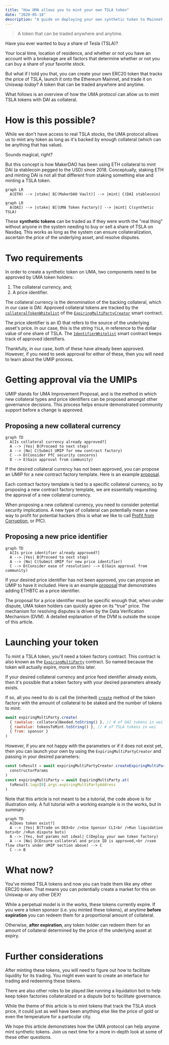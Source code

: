 ```yaml
---
title: "How UMA allows you to mint your own TSLA token"
date: "2020-05-18"
description: "A guide on deploying your own synthetic token to Mainnet with the UMA protocol."
---
```


> A token that can be traded anywhere and anytime.

Have you ever wanted to buy a share of Tesla (TSLA)?

Your local time, location of residence, and whether or not you have an account with a brokerage are all factors that determine whether or not you can buy a share of your favorite stock.

But what if I told you that, you can create your own ERC20 token that tracks the price of TSLA, launch it onto the Ethereum Mainnet, and trade it on Uniswap _today_? A token that can be traded anywhere and anytime.

What follows is an overview of how the UMA protocol can allow us to mint TSLA tokens with DAI as collateral.

# How is this possible?

While we don't have access to real TSLA stocks, the UMA protocol allows us to mint any token as long as it's backed by enough collateral (which can be anything that has value).

Sounds magical, right?

But this concept is how MakerDAO has been using ETH collateral to mint DAI (a stablecoin pegged to the USD) since 2018. Conceptually, staking ETH and minting DAI is not all that different from staking something else and minting a TSLA token.

```mermaid
graph LR
  A(ETH) --> |stake| B[(MakerDAO Vault)] --> |mint| C(DAI stablecoin)
```

```mermaid
graph LR
  A(DAI) --> |stake| B[(UMA Token Factory)] --> |mint| C(synthetic TSLA)
```

These **synthetic tokens** can be traded as if they were worth the "real thing" without anyone in the system needing to buy or sell a share of TSLA on Nasdaq. This works as long as the system can ensure collateralization, ascertain the price of the underlying asset, and resolve disputes.

# Two requirements

In order to create a synthetic token on UMA, two components need to be approved by UMA token holders:

1. The collateral currency, and;
2. A price identifier.

The collateral currency is the denomination of the backing collateral, which in our case is DAI. Approved collateral tokens are tracked by the [`collateralTokenWhitelist`](https://github.com/UMAprotocol/protocol/blob/master/core/contracts/financial-templates/expiring-multiparty/ExpiringMultiPartyCreator.sol#L45) of the [`ExpiringMultiPartyCreator`](https://github.com/UMAprotocol/protocol/blob/master/core/contracts/financial-templates/expiring-multiparty/ExpiringMultiPartyCreator.sol) smart contract.

The price identifier is an ID that refers to the source of the underlying asset's price. In our case, this is the string `TSLA`, in reference to the dollar value of one share of TSLA. The [`IdentifierWhitelist`](https://github.com/UMAprotocol/protocol/blob/master/core/contracts/oracle/implementation/IdentifierWhitelist.sol) smart contract keeps track of approved identifiers.

Thankfully, in our case, both of these have already been approved. However, if you need to seek approval for either of these, then you will need to learn about the UMIP process.

# Getting approval via the UMIPs

UMIP stands for UMA Improvement Proposal, and is the method in which new collateral types and price identifiers can be proposed amongst other governance decisions. This process helps ensure demonstrated community support before a change is approved.

## Proposing a new collateral currency

```mermaid
graph TD
  A[Is collateral currency already approved?]
  A --> |Yes| B(Proceed to next step)
  A --> |No| C(Submit UMIP for new contract factory)
  C --> D(Consider PfC security concerns)
  D --> E(Gain approval from community)
```

If the desired collateral currency has not been approved, you can propose an UMIP for a new contract factory template. Here is an example [proposal](https://github.com/UMAprotocol/UMIPs/blob/master/UMIPs/umip-4.md).

Each contract factory template is tied to a specific collateral currency, so by proposing a new contract factory template, we are essentially requesting the approval of a new collateral currency.

When proposing a new collateral currency, you need to consider potential security implications. A new type of collateral can potentially mean a new way to profit for potential hackers (this is what we like to call [Profit from Corruption](https://docs.umaproject.org/uma/getting_started/uma_oracle_design.html#_umas_approach_to_the_oracle_problem), or PfC).

## Proposing a new price identifier

```mermaid
graph TD
  A[Is price identifier already approved?]
  A --> |Yes| B(Proceed to next step)
  A --> |No| C(Submit UMIP for new price identifier)
  C --> D(Consider ease of resolution) --> E(Gain approval from community)
```

If your desired price identifier has not been approved, you can propose an UMIP to have it included. Here is an example [proposal](https://github.com/UMAprotocol/UMIPs/blob/master/UMIPs/umip-2.md) that demonstrates adding ETHBTC as a price identifier.

The proposal for a price identifier must be specific enough that, when under dispute, UMA token holders can quickly agree on its "true" price. The mechanism for resolving disputes is driven by the Data Verification Mechanism (DVM). A detailed explanation of the DVM is outside the scope of this article.

# Launching your token

To mint a TSLA token, you'll need a token factory contract. This contract is also known as the [`ExpiringMultiParty`](https://github.com/UMAprotocol/protocol/blob/master/core/contracts/financial-templates/expiring-multiparty/ExpiringMultiParty.sol) contract. So named because the token will actually expire, more on this later.

If your desired collateral currency and price feed identifier already exists, then it's possible that a token factory with your desired parameters already exists.

If so, all you need to do is call the (inherited) [`create`](https://github.com/UMAprotocol/protocol/blob/master/core/contracts/financial-templates/expiring-multiparty/PricelessPositionManager.sol#L403) method of the token factory with the amount of collateral to be staked and the number of tokens to mint:

```js
await expiringMultiParty.create(
  { rawValue: collateralNeeded.toString() }, // # of DAI tokens in wei
  { rawValue: tokensToMint.toString() }, // # of TSLA tokens in wei
  { from: sponsor }
)
```

However, if you are not happy with the parameters or if it does not exist yet, then you can launch your own by using the `ExpiringMultiPartyCreator` and passing in your desired parameters:

```js
const txResult = await expiringMultiPartyCreator.createExpiringMultiParty(
  constructorParams
)
const expiringMultiParty = await ExpiringMultiParty.at(
  txResult.logs[0].args.expiringMultiPartyAddress
)
```

Note that this article is not meant to be a tutorial, the code above is for illustration only. A full tutorial with a working example is in the works, but in summary:

```mermaid
graph TD
  A[Does token exist?]
  A --> |Yes| B(Trade on DEX<br />Use Sponsor CLI<br />Run liquidation bots<br />Run dispute bots)
  A --> |Yes, but params not ideal| C(Deploy your own token factory)
  A --> |No| D(Ensure collateral and price ID is approved,<br />see flow charts under UMIP section above) --> C
  C --> B
```

# What now?

You've minted TSLA tokens and now you can trade them like any other ERC20 token. That means you can potentially create a market for this on Uniswap or any other DEX!

While a perpetual model is in the works, these tokens currently expire. If you were a token sponsor (i.e. you minted these tokens), at anytime **before expiration** you can redeem them for a proportional amount of collateral.

Otherwise, **after expiration**, any token holder can redeem them for an amount of collateral determined by the price of the underlying asset at expiry.

# Further considerations

After minting these tokens, you will need to figure out how to facilitate liquidity for its trading. You might even want to create an interface for trading and redeeming these tokens.

There are also other roles to be played like running a liquidation bot to help keep token factories collateralized or a dispute bot to facilitate governance.

While the theme of this article is to mint tokens that track the TSLA stock price, it could just as well have been anything else like the price of gold or even the temperature for a particular city.

We hope this article demonstrates how the UMA protocol can help anyone mint synthetic tokens. Join us next time for a more in-depth look at some of these other questions.
